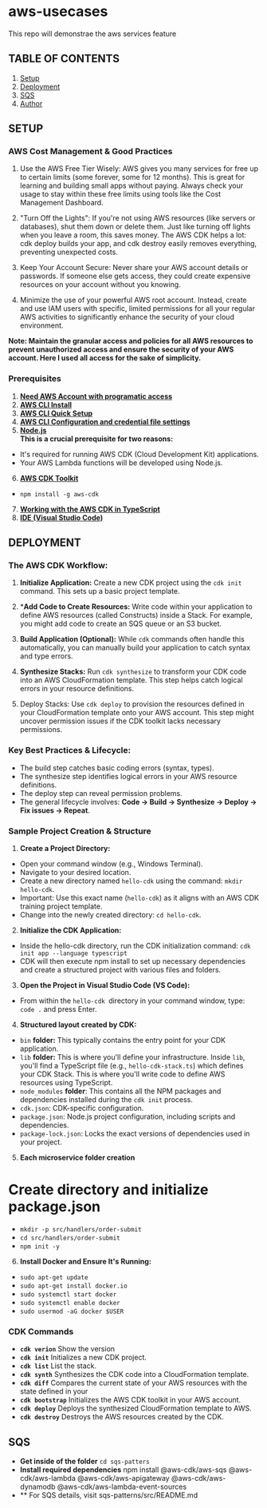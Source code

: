 # aws-usecases
This repo will demonstrae the aws services feature 

## TABLE OF CONTENTS
1. [Setup](#SETUP)
2. [Deployment](#DEPLOYMENT)
3. [SQS](#SQS)  
4. [Author](#AUTHOR)

## SETUP

### AWS Cost Management & Good Practices
1. Use the AWS Free Tier Wisely: AWS gives you many services for free up to certain limits (some forever, some for 12 months). This is great for learning and building small apps without paying. Always check your usage to stay within these free limits using tools like the Cost Management Dashboard.

2. "Turn Off the Lights": If you're not using AWS resources (like servers or databases), shut them down or delete them. Just like turning off lights when you leave a room, this saves money. The AWS CDK helps a lot: cdk deploy builds your app, and cdk destroy easily removes everything, preventing unexpected costs.

3. Keep Your Account Secure: Never share your AWS account details or passwords. If someone else gets access, they could create expensive resources on your account without you knowing.

4. Minimize the use of your powerful AWS root account. Instead, create and use IAM users with specific, limited permissions for all your regular AWS activities to significantly enhance the security of your cloud environment.

**Note: Maintain the granular access and policies for all AWS resources to prevent unauthorized access and ensure the security of your AWS account. Here I used all access for the sake of simplicity.**

### Prerequisites 
1. **[Need AWS Account with programatic access](https://docs.aws.amazon.com/keyspaces/latest/devguide/access.credentials.IAM.html)** 
2. **[AWS CLI Install](https://docs.aws.amazon.com/cli/latest/userguide/getting-started-install.html)**
3. **[AWS CLI Quick Setup](https://docs.aws.amazon.com/cli/latest/userguide/getting-started-quickstart.html)**
4. **[AWS CLI Configuration and credential file settings](https://docs.aws.amazon.com/cli/latest/userguide/cli-configure-files.html)**
5. **[Node.js](https://nodejs.org/en/)**<br /> 
**This is a crucial prerequisite for two reasons:**
- It's required for running AWS CDK (Cloud Development Kit) applications.
- Your AWS Lambda functions will be developed using Node.js.
6. **[AWS CDK Toolkit](https://docs.aws.amazon.com/cdk/v2/guide/home.html)**
- ```npm install -g aws-cdk```
7. **[Working with the AWS CDK in TypeScript](https://docs.aws.amazon.com/cdk/v2/guide/work-with-cdk-typescript.html)**
8. **[IDE (Visual Studio Code)](https://code.visualstudio.com/)**

## DEPLOYMENT

### The AWS CDK Workflow:
1. **Initialize Application:** Create a new CDK project using the ```cdk init``` command. This sets up a basic project template.

2. ***Add Code to Create Resources:** Write code within your application to define AWS resources (called Constructs) inside a Stack. For example, you might add code to create an SQS queue or an S3 bucket.

3. **Build Application (Optional):** While ```cdk``` commands often handle this automatically, you can manually build your application to catch syntax and type errors.

4. **Synthesize Stacks:** Run ```cdk synthesize``` to transform your CDK code into an AWS CloudFormation template. This step helps catch logical errors in your resource definitions.

5. Deploy Stacks: Use ```cdk deploy``` to provision the resources defined in your CloudFormation template onto your AWS account. This step might uncover permission issues if the CDK toolkit lacks necessary permissions.

### Key Best Practices & Lifecycle:
- The build step catches basic coding errors (syntax, types).
- The synthesize step identifies logical errors in your AWS resource definitions.
- The deploy step can reveal permission problems.
- The general lifecycle involves: **Code → Build → Synthesize → Deploy → Fix issues → Repeat**.

### Sample Project Creation & Structure
1. **Create a Project Directory:**
- Open your command window (e.g., Windows Terminal).
- Navigate to your desired location.
- Create a new directory named ```hello-cdk``` using the command: ```mkdir hello-cdk```.
- Important: Use this exact name (```hello-cdk```) as it aligns with an AWS CDK training project template.
- Change into the newly created directory: ```cd hello-cdk```.
2. **Initialize the CDK Application:**
- Inside the hello-cdk directory, run the CDK initialization command: ```cdk init app --language typescript```
- CDK will then execute npm install to set up necessary dependencies and create a structured project with various files and folders. 
3. **Open the Project in Visual Studio Code (VS Code):**
- From within the ```hello-cdk ```directory in your command window, type: ```code .``` and press Enter.
4. **Structured layout created by CDK:**
- ```bin``` **folder:** This typically contains the entry point for your CDK application.
- ```lib``` **folder:** This is where you'll define your infrastructure. Inside ```lib```, you'll find a TypeScript file (e.g., ```hello-cdk-stack.ts```) which defines your CDK Stack. This is where you'll write code to define AWS resources using TypeScript.
- ```node_modules``` **folder**: This contains all the NPM packages and dependencies installed during the ```cdk init``` process.
- ```cdk.json```: CDK-specific configuration.
- ```package.json```: Node.js project configuration, including scripts and dependencies.
- ```package-lock.json```: Locks the exact versions of dependencies used in your project.

5. **Each microservice folder creation**
# Create directory and initialize package.json
- ```mkdir -p src/handlers/order-submit```
- ```cd src/handlers/order-submit```
- ```npm init -y```

6. **Install Docker and Ensure It's Running:**
- ```sudo apt-get update```
- ```sudo apt-get install docker.io```
- ```sudo systemctl start docker```
- ```sudo systemctl enable docker```
- ```sudo usermod -aG docker $USER```

### CDK Commands
- **```cdk verion```** Show the version
- **```cdk init```** Initializes a new CDK project.
- **```cdk list```** List the stack.
- **```cdk synth```** Synthesizes the CDK code into a CloudFormation template.
- **```cdk diff```** Compares the current state of your AWS resources with the state defined in your
- **```cdk bootstrap```** Initializes the AWS CDK toolkit in your AWS account.
- **```cdk deploy```** Deploys the synthesized CloudFormation template to AWS.
- **```cdk destroy```** Destroys the AWS resources created by the CDK.

## SQS
- **Get inside of the folder**  ```cd sqs-patters```
- **Install required dependencies**
npm install @aws-cdk/aws-sqs @aws-cdk/aws-lambda @aws-cdk/aws-apigateway @aws-cdk/aws-dynamodb @aws-cdk/aws-lambda-event-sources
- ** For SQS details, visit sqs-patterns/src/README.md 